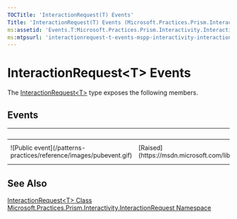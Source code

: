 ```yaml
---
TOCTitle: 'InteractionRequest(T) Events'
Title: 'InteractionRequest(T) Events (Microsoft.Practices.Prism.Interactivity.InteractionRequest)'
ms:assetid: 'Events.T:Microsoft.Practices.Prism.Interactivity.InteractionRequest.InteractionRequest\`1'
ms:mtpsurl: 'interactionrequest-t-events-mspp-interactivity-interactionrequest.md'
---
```



# InteractionRequest&lt;T&gt; Events

The [InteractionRequest&lt;T&gt;](/patterns-practices/reference/interactionrequest-t-class-mspp-interactivity-interactionrequest
) type exposes the following members.

## Events


<table>

<thead>
<tr class="header">
<th> </th>
<th>Name</th>
<th>Description</th>
</tr>
</thead>
<tbody>
<tr class="odd">
<td>![Public event](/patterns-practices/reference/images/pubevent.gif)</td>
<td>[Raised](https://msdn.microsoft.com/library/microsoft.practices.prism.interactivity.interactionrequest.interactionrequest%601.raised)</td>
<td><div class="summary">
Fired when interaction is needed.
</div></td>
</tr>
</tbody>
</table>

## See Also

[InteractionRequest&lt;T&gt; Class](https://msdn.microsoft.com/library/microsoft.practices.prism.interactivity.interactionrequest.interactionrequest%601)<br/>
[Microsoft.Practices.Prism.Interactivity.InteractionRequest Namespace](https://msdn.microsoft.com/library/microsoft.practices.prism.interactivity.interactionrequest)<br/>